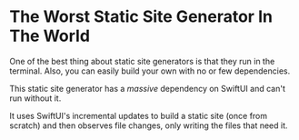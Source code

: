 
# The Worst Static Site Generator In The World

One of the best thing about static site generators is that they run in the terminal. Also, you can easily build your own with no or few dependencies.

This static site generator has a *massive* dependency on SwiftUI and can't run without it.

It uses SwiftUI's incremental updates to build a static site (once from scratch) and then observes file changes, only writing the files that need it.
